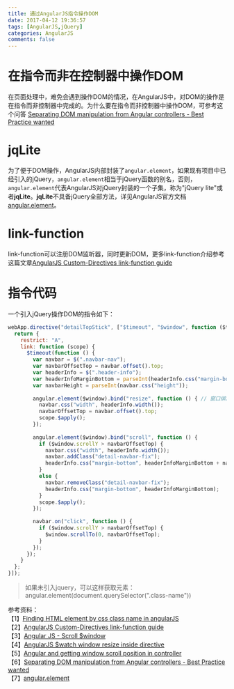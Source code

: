 ```yaml
---
title: 通过AngularJS指令操作DOM
date: 2017-04-12 19:36:57
tags: [AngularJS,jQuery]
categories: AngularJS
comments: false
---
```


# 在指令而非在控制器中操作DOM

在页面处理中，难免会遇到操作DOM的情况，在AngularJS中，对DOM的操作是在指令而非控制器中完成的。为什么要在指令而非控制器中操作DOM，可参考这个问答 [Separating DOM manipulation from Angular controllers - Best Practice wanted](http://stackoverflow.com/questions/28988547/separating-dom-manipulation-from-angular-controllers-best-practice-wanted)   

# jqLite

为了便于DOM操作，AngularJS内部封装了`angular.element`，如果现有项目中已经引入的jQuery，`angular.element`相当于jQuery函数的别名，否则，`angular.element`代表AngularJS对jQuery封装的一个子集，称为"jQuery lite"或者**jqLite**。**jqLite**不具备jQuery全部方法，详见AngularJS官方文档 [angular.element](https://docs.angularjs.org/api/ng/function/angular.element)。   

# link-function

link-function可以注册DOM监听器，同时更新DOM，更多link-function介绍参考这篇文章[AngularJS Custom-Directives link-function guide](http://websystique.com/angularjs/angularjs-custom-directives-link-function-guide/)   

# 指令代码

一个引入jQuery操作DOM的指令如下：   

```js
webApp.directive("detailTopStick", ["$timeout", "$window", function ($timeout, $window) {
  return {
    restrict: "A",
    link: function (scope) {
      $timeout(function () {
        var navbar = $(".navbar-nav"); 
        var navbarOffsetTop = navbar.offset().top;
        var headerInfo = $(".header-info");
        var headerInfoMarginBottom = parseInt(headerInfo.css("margin-bottom"));
        var navbarHeight = parseInt(navbar.css("height"));
        
        angular.element($window).bind("resize", function () { // 窗口绑定resize事件
          navbar.css("width", headerInfo.width());
          navbarOffsetTop = navbar.offset().top;
          scope.$apply();
        });
        
        angular.element($window).bind("scroll", function () {
          if ($window.scrollY > navbarOffsetTop) {
            navbar.css("width", headerInfo.width());
            navbar.addClass("detail-navbar-fix");
            headerInfo.css("margin-bottom", headerInfoMarginBottom + navbarHeight);
          }
          else {
            navbar.removeClass("detail-navbar-fix");
            headerInfo.css("margin-bottom", headerInfoMarginBottom);
          }
          scope.$apply();
        });
        
        navbar.on("click", function () {
          if ($window.scrollY > navbarOffsetTop) {
            $window.scrollTo(0, navbarOffsetTop);
          }
        });
      });
    }
  };
}]);
```

> 如果未引入jquery，可以这样获取元素：angular.element(document.querySelector(".class-name"))

参考资料：   
【1】[Finding HTML element by css class name in angularJS](http://www.dotnetlearners.com/blogs/view/168/finding-html-element-by-css-class-name-in-angularjs.aspx)  
【2】[AngularJS Custom-Directives link-function guide](http://websystique.com/angularjs/angularjs-custom-directives-link-function-guide/)   
【3】[Angular JS - Scroll $window](http://stackoverflow.com/questions/20253322/angular-js-scroll-window)   
【4】[AngularJS $watch window resize inside directive](http://stackoverflow.com/questions/31622673/angularjs-watch-window-resize-inside-directive)   
【5】[Angular and getting window scroll position in controller](http://stackoverflow.com/questions/26365339/angular-and-getting-window-scroll-position-in-controller/29042247)   
【6】[Separating DOM manipulation from Angular controllers - Best Practice wanted](http://stackoverflow.com/questions/28988547/separating-dom-manipulation-from-angular-controllers-best-practice-wanted)   
【7】[angular.element](https://docs.angularjs.org/api/ng/function/angular.element)   